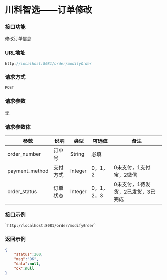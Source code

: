 # 川料智选——订单修改
### 接口功能

修改订单信息

### URL地址

```javascript
http://localhost:8081/order/modifyOrder
```

### 请求方式

`POST`

### 请求参数

无

### 请求参数体

| 参数      | 说明                               | 类型      | 可选值       | 备注    |
|---------- |---------------------------------- |---------- |------------- |-------- |
|order_number  | 订单号 | String | 必填 | |
|payment_method  | 支付方式 | Integer | 0，1，2 | 0未支付，1支付宝，2微信 |
|order_status | 订单状态 | Integer | 0，1，2，3 | 0未支付，1待发货，2已发货，3已完成 |

### 接口示例

    `http://localhost:8081/order/modifyOrder`

### 返回示例

```json
{
    "status":200,
    "msg":"OK",
    "data":null,
    "ok":null
}
```
